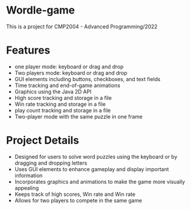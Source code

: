 # Wordle-game
This is a project for CMP2004 - Advanced Programming/2022

# Features

- one player mode: keyboard or drag and drop
- Two players mode: keyboard or drag and drop
- GUI elements including buttons, checkboxes, and text fields
- Time tracking and end-of-game animations
- Graphics using the Java 2D API
- High score tracking and storage in a file
- Win rate tracking and storage in a file
- play count tracking and storage in a file
- Two-player mode with the same puzzle in one frame

# Project Details
- Designed for users to solve word puzzles using the keyboard or by dragging and dropping letters
- Uses GUI elements to enhance gameplay and display important information
- Incorporates graphics and animations to make the game more visually appealing
- Keeps track of high scores, Win rate and Win rate
- Allows for two players to compete in the same game

